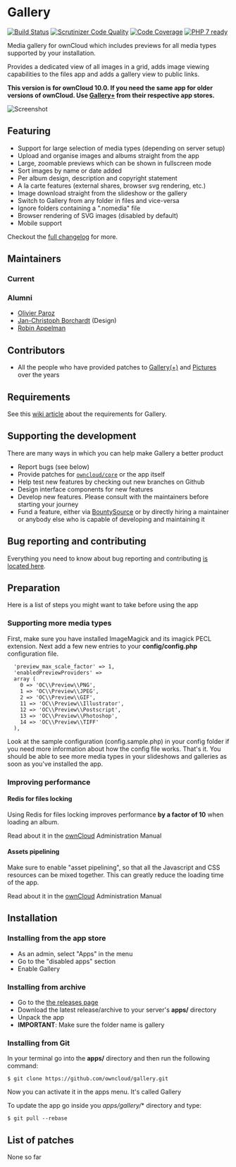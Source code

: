 # Gallery 
[![Build Status](https://drone.owncloud.com/api/badges/owncloud/gallery/status.svg?branch=master)](https://drone.owncloud.com/owncloud/gallery)
[![Scrutinizer Code Quality](https://scrutinizer-ci.com/g/owncloud/gallery/badges/quality-score.png?b=master)](https://scrutinizer-ci.com/g/owncloud/gallery/?branch=master)
[![Code Coverage](https://scrutinizer-ci.com/g/owncloud/gallery/badges/coverage.png?b=master)](https://scrutinizer-ci.com/g/owncloud/gallery/?branch=master)
[![PHP 7 ready](http://php7ready.timesplinter.ch/owncloud/gallery/badge.svg)](https://travis-ci.org/owncloud/gallery)

Media gallery for ownCloud which includes previews for all media types supported by your installation.

Provides a dedicated view of all images in a grid, adds image viewing capabilities to the files app and adds a gallery view to public links.

**This version is for ownCloud 10.0. If you need the same app for older versions of ownCloud. Use [Gallery+](https://github.com/interfasys/galleryplus) from their respective app stores.**

![Screenshot](https://raw.githubusercontent.com/owncloud/gallery/master/build/screenshots/Gallery.jpg)
## Featuring
* Support for large selection of media types (depending on server setup)
* Upload and organise images and albums straight from the app
* Large, zoomable previews which can be shown in fullscreen mode
* Sort images by name or date added
* Per album design, description and copyright statement
* A la carte features (external shares, browser svg rendering, etc.)
* Image download straight from the slideshow or the gallery
* Switch to Gallery from any folder in files and vice-versa
* Ignore folders containing a ".nomedia" file
* Browser rendering of SVG images (disabled by default)
* Mobile support

Checkout the [full changelog](CHANGELOG.md) for more.

## Maintainers

### Current


### Alumni

* [Olivier Paroz](https://github.com/oparoz)
* [Jan-Christoph Borchardt](https://github.com/jancborchardt) (Design)
* [Robin Appelman](https://github.com/icewind1991)

## Contributors

* All the people who have provided patches to [Gallery(+)](https://github.com/owncloud/gallery/pulls?q=is%3Apr+is%3Aclosed) and [Pictures](https://github.com/owncloud/gallery-old/pulls?q=is%3Apr+is%3Aclosed) over the years

## Requirements

See this [wiki article](https://github.com/owncloud/gallery/wiki/Requirements) about the requirements for Gallery.

## Supporting the development

There are many ways in which you can help make Gallery a better product

* Report bugs (see below)
* Provide patches for [`owncloud/core`](https://github.com/owncloud/core) or the app itself
* Help test new features by checking out new branches on Github
* Design interface components for new features
* Develop new features. Please consult with the maintainers before starting your journey
* Fund a feature, either via [BountySource](https://www.bountysource.com/teams/interfasys/issues?tracker_ids=9328526) or by directly hiring a maintainer or anybody else who is capable of developing and maintaining it

## Bug reporting and contributing

Everything you need to know about bug reporting and contributing [is located here](https://github.com/owncloud/gallery/blob/master/CONTRIBUTING.md).

## Preparation
Here is a list of steps you might want to take before using the app

### Supporting more media types
First, make sure you have installed ImageMagick and its imagick PECL extension.
Next add a few new entries to your **config/config.php** configuration file.

```
  'preview_max_scale_factor' => 1,
  'enabledPreviewProviders' =>
  array (
    0 => 'OC\\Preview\\PNG',
    1 => 'OC\\Preview\\JPEG',
    2 => 'OC\\Preview\\GIF',
    11 => 'OC\\Preview\\Illustrator',
    12 => 'OC\\Preview\\Postscript',
    13 => 'OC\\Preview\\Photoshop',
    14 => 'OC\\Preview\\TIFF'
  ),
```

Look at the sample configuration (config.sample.php) in your config folder if you need more information about how the config file works.
That's it. You should be able to see more media types in your slideshows and galleries as soon as you've installed the app.

### Improving performance

#### Redis for files locking

Using Redis for files locking improves performance **by a factor of 10** when loading an album.

Read about it in the [ownCloud](https://doc.owncloud.org/server/10.0/admin_manual/configuration_files/files_locking_transactional.html) Administration Manual

#### Assets pipelining
Make sure to enable "asset pipelining", so that all the Javascript and CSS resources can be mixed together.
This can greatly reduce the loading time of the app.

Read about it in the [ownCloud](https://doc.owncloud.org/server/10.0/admin_manual/configuration_server/js_css_asset_management_configuration.html) Administration Manual

## Installation

### Installing from the app store

* As an admin, select "Apps" in the menu
* Go to the "disabled apps" section
* Enable Gallery

### Installing from archive

* Go to the [the releases page](https://github.com/owncloud/gallery/releases)
* Download the latest release/archive to your server's **apps/** directory
* Unpack the app
* **IMPORTANT**: Make sure the folder name is gallery

### Installing from Git

In your terminal go into the **apps/** directory and then run the following command:
```
$ git clone https://github.com/owncloud/gallery.git
```

Now you can activate it in the apps menu. It's called Gallery

To update the app go inside you *apps/gallery/** directory and type:
```
$ git pull --rebase
```

## List of patches

None so far

